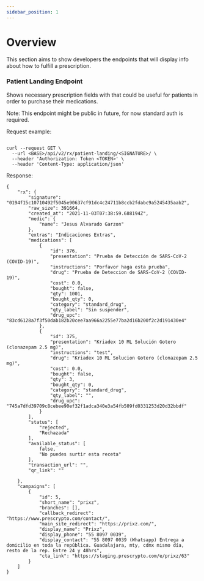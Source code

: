 ```yaml
---
sidebar_position: 1
---
```


# Overview

This section aims to show developers the endpoints that will display info about how to fulfill a prescription.


### Patient Landing Endpoint

Shows necessary prescription fields with that could be useful for patients in order to purchase their medications.

Note: This endpoint might be public in future, for now standard auth is required.


Request example:

```

curl --request GET \
  --url <BASE>/api/v2/rx/patient-landing/<SIGNATURE>/ \
  --header 'Authorization: Token <TOKEN>' \
  --header 'Content-Type: application/json'
```


Response:


```
{
	"rx": {
		"signature": "0194f15c10710492f5045e90637cf91dc4c24711b8ccb2fdabc9a5245435aab2",
		"raw_size": 391664,
		"created_at": "2021-11-03T07:38:59.688194Z",
		"medic": {
			"name": "Jesus Alvarado Garzon"
		},
		"extras": "Indicaciones Extras",
		"medications": [
			{
				"id": 376,
				"presentation": "Prueba de Detección de SARS-CoV-2 (COVID-19)",
				"instructions": "Porfavor haga esta prueba",
				"drug": "Prueba de Deteccion de SARS-CoV-2 (COVID-19)",
				"cost": 0.0,
				"bought": false,
				"qty": 1001,
				"bought_qty": 0,
				"category": "standard_drug",
				"qty_label": "Sin suspender",
				"drug_upc": "83cd6128a7f3f50dab182b20cee7aa966a2255e77ba2d16b200f2c2d191430e4"
			},
			{
				"id": 375,
				"presentation": "Kriadex 10 ML Solución Gotero (clonazepam 2.5 mg)",
				"instructions": "test",
				"drug": "Kriadex 10 ML Solucion Gotero (clonazepam 2.5 mg)",
				"cost": 0.0,
				"bought": false,
				"qty": 3,
				"bought_qty": 0,
				"category": "standard_drug",
				"qty_label": "",
				"drug_upc": "745a7dfd39709c8cebee90ef32f1adca340e3a54fb509fd0331253d20d32bbdf"
			}
		],
		"status": [
            "rejected",
            "Rechazada"
        ],
        "available_status": [
            false,
            "No puedes surtir esta receta"
        ],
        "transaction_url": "",
        "qr_link": ""

	},
	"campaigns": [
		{
			"id": 5,
			"short_name": "prixz",
			"branches": [],
			"callback_redirect": "https://www.prescrypto.com/contact/",
			"main_site_redirect": "https://prixz.com/",
			"display_name": "Prixz",
			"display_phone": "55 8097 0039",
			"display_contact": "55 8097 0039 (Whatsapp) Entrega a domicilio en toda la república. Guadalajara, mty, cdmx mismo día, resto de la rep. Entre 24 y 48hrs",
			"cta_link": "https://staging.prescrypto.com/e/prixz/63"
		}
	]
}

```



